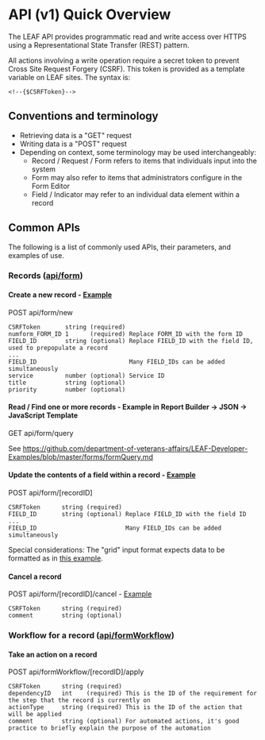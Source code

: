 # API (v1) Quick Overview
The LEAF API provides programmatic read and write access over HTTPS using a Representational State Transfer (REST) pattern.

All actions involving a write operation require a secret token to prevent Cross Site Request Forgery (CSRF). This token is provided as a template variable on LEAF sites. The syntax is:
```
<!--{$CSRFToken}-->
```

## Conventions and terminology
- Retrieving data is a "GET" request
- Writing data is a "POST" request
- Depending on context, some terminology may be used interchangeably:
  - Record / Request / Form refers to items that individuals input into the system
  - Form may also refer to items that administrators configure in the Form Editor
  - Field / Indicator may refer to an individual data element within a record

## Common APIs
The following is a list of commonly used APIs, their parameters, and examples of use.


### Records ([api/form](https://github.com/department-of-veterans-affairs/LEAF/blob/master/LEAF_Request_Portal/api/controllers/FormController.php))

#### Create a new record - [Example](https://github.com/department-of-veterans-affairs/LEAF-Developer-Examples/blob/master/forms/create_new_request.tpl)
POST api/form/new
  ```
  CSRFToken       string (required)
  numform_FORM_ID 1      (required) Replace FORM_ID with the form ID
  FIELD_ID        string (optional) Replace FIELD_ID with the field ID, used to prepopulate a record
  ...
  FIELD_ID                          Many FIELD_IDs can be added simultaneously
  service         number (optional) Service ID
  title           string (optional)
  priority        number (optional)
  ```

#### Read / Find one or more records - Example in Report Builder -> JSON -> JavaScript Template
GET api/form/query

See https://github.com/department-of-veterans-affairs/LEAF-Developer-Examples/blob/master/forms/formQuery.md

#### Update the contents of a field within a record - [Example](https://github.com/department-of-veterans-affairs/LEAF-Developer-Examples/blob/master/forms/custom_fields/copy_orgchart_employee_selection_to_other_field.md)
POST api/form/[recordID]
  ```
  CSRFToken      string (required)
  FIELD_ID       string (optional) Replace FIELD_ID with the field ID
  ...
  FIELD_ID                         Many FIELD_IDs can be added simultaneously
  ```
  Special considerations: The "grid" input format expects data to be formatted as in [this example](https://github.com/department-of-veterans-affairs/LEAF-Developer-Examples/blob/master/forms/update_grid_formatted_field.tpl).

#### Cancel a record
POST api/form/[recordID]/cancel - [Example](https://github.com/department-of-veterans-affairs/LEAF-Developer-Examples/blob/master/forms/cancel_request.md)
  ```
  CSRFToken      string (required)
  comment        string (optional)
  ```

### Workflow for a record ([api/formWorkflow](https://github.com/department-of-veterans-affairs/LEAF/blob/master/LEAF_Request_Portal/api/controllers/FormWorkflowController.php))

#### Take an action on a record
POST api/formWorkflow/[recordID]/apply
  ```
  CSRFToken      string (required)
  dependencyID   int    (required) This is the ID of the requirement for the step that the record is currently on
  actionType     string (required) This is the ID of the action that will be applied
  comment        string (optional) For automated actions, it's good practice to briefly explain the purpose of the automation
  ```
